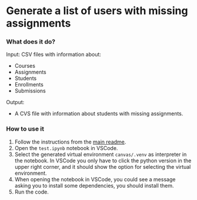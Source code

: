 # Generate a list of users with missing assignments

### What does it do?

Input: CSV files with information about:

*   Courses
*   Assignments
*   Students
*   Enrollments
*   Submissions

Output:

*   A CVS file with information about students with missing assignments.

### How to use it

1. Follow the instructions from the [main readme](../README.md).
1. Open the `test.ipynb` notebook in VSCode.
1. Select the generated virtual environment `canvas/.venv` as interpreter in the
   notebook. In VSCode you only have to click the python version in the upper
   right corner, and it should show the option for selecting the virtual
   environment.
1. When opening the notebook in VSCode, you could see a message asking you to
   install some dependencies, you should install them.
1. Run the code.
